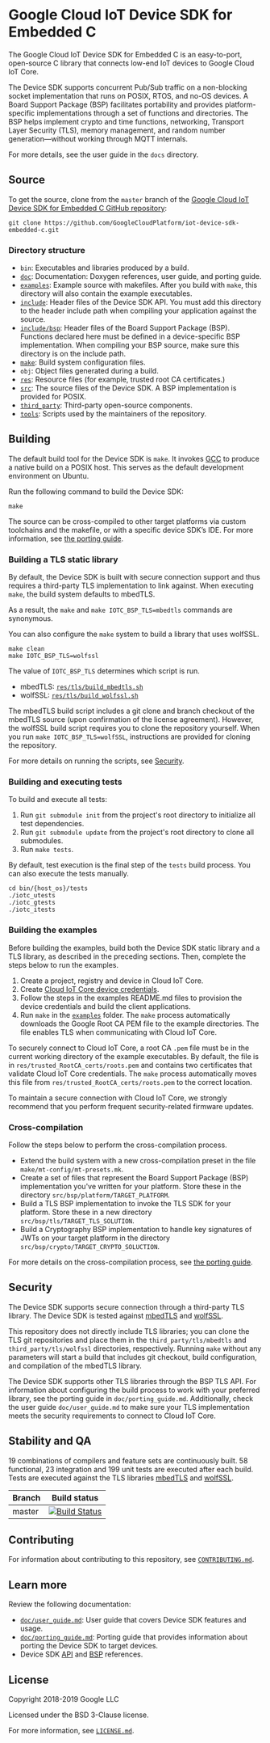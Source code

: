# Google Cloud IoT Device SDK for Embedded C

The Google Cloud IoT Device SDK for Embedded C is an easy-to-port, open-source C library that connects low-end IoT devices to Google Cloud IoT Core.

The Device SDK supports concurrent Pub/Sub traffic on a non-blocking socket implementation that runs on POSIX, RTOS, and no-OS devices. A Board Support Package (BSP) facilitates portability and provides platform-specific implementations through a set of functions and directories. The BSP helps implement crypto and time functions, networking, Transport Layer Security (TLS), memory management, and random number generation—without working through MQTT internals.

For more details, see the user guide in the `docs` directory.

## Source
To get the source, clone from the `master` branch of the [Google Cloud IoT
Device SDK for Embedded C GitHub
repository](https://github.com/GoogleCloudPlatform/iot-device-sdk-embedded-c.git):

```
git clone https://github.com/GoogleCloudPlatform/iot-device-sdk-embedded-c.git
```

### Directory structure

- `bin`: Executables and libraries produced by a build.
- [`doc`](doc): Documentation: Doxygen references, user guide, and porting guide.
- [`examples`](examples): Example source with makefiles. After you build with `make`, this directory will also contain the example executables.
- [`include`](include): Header files of the Device SDK API. You must add this directory to the header include path when compiling your application against the source.
- [`include/bsp`](include/bsp): Header files of the Board Support Package (BSP). Functions declared here must be defined in a device-specific BSP implementation. When compiling your BSP source, make sure this directory is on the include path.
- [`make`](make): Build system configuration files.
- `obj`: Object files generated during a build.
- [`res`](res): Resource files (for example, trusted root CA certificates.)
- [`src`](src): The source files of the Device SDK. A BSP implementation is provided for POSIX.
- [`third_party`](third_party): Third-party open-source components.
- [`tools`](tools): Scripts used by the maintainers of the repository.

## Building

The default build tool for the Device SDK is `make`. It invokes [GCC](https://www.gnu.org/software/gcc/) to produce a native build on a POSIX host. This serves as the default development environment on Ubuntu.

Run the following command to build the Device SDK:

```
make
```

The source can be cross-compiled to other target platforms via custom toolchains and the makefile, or with a specific device SDK’s IDE. For more information, see [the porting guide](doc/porting_guide.md).

### Building a TLS static library

By default, the Device SDK is built with secure connection support and thus requires a third-party TLS implementation to link against. When executing `make`, the build system defaults to mbedTLS.

As a result, the `make` and `make IOTC_BSP_TLS=mbedtls` commands are synonymous.

You can also configure the `make` system to build a library that uses wolfSSL.

```
make clean
make IOTC_BSP_TLS=wolfssl
```

The value of `IOTC_BSP_TLS` determines which script is run.
- mbedTLS: [`res/tls/build_mbedtls.sh`](res/tls/build_mbedtls.sh)
- wolfSSL: [`res/tls/build_wolfssl.sh`](res/tls/build_wolfssl.sh)

The mbedTLS build script includes a git clone and branch checkout of the mbedTLS source (upon confirmation of the license agreement). However, the wolfSSL build script requires you to clone the repository yourself. When you run `make IOTC_BSP_TLS=wolfSSL`, instructions are provided for cloning the repository.

For more details on running the scripts, see [Security](#security).

### Building and executing tests

To build and execute all tests:
1. Run `git submodule init` from the project's root directory to initialize all test dependencies.
1. Run `git submodule update` from the project's root directory to clone all submodules.
1. Run `make tests`.

By default, test execution is the final step of the `tests` build process. You can also execute the tests manually.

```
cd bin/{host_os}/tests
./iotc_utests
./iotc_gtests
./iotc_itests
```

### Building the examples

Before building the examples, build both the Device SDK static library and a TLS library, as described in the preceding sections. Then, complete the steps below to run the examples.

1. Create a project, registry and device in Cloud IoT Core.
2. Create [Cloud IoT Core device credentials](https://cloud.google.com/iot/docs/how-tos/credentials/keys).
3. Follow the steps in the examples README.md files to provision the device credentials and build the client applications.
4. Run `make` in the [`examples`](examples) folder. The `make` process automatically downloads the Google Root CA PEM file to the example directories. The file enables TLS when communicating with Cloud IoT Core.

To securely connect to Cloud IoT Core, a root CA `.pem` file must be in the current working directory of the example executables. By default, the file is in `res/trusted_RootCA_certs/roots.pem` and contains two certificates that validate Cloud IoT Core credentials. The `make` process automatically moves this file from `res/trusted_RootCA_certs/roots.pem` to the correct location.

To maintain a secure connection with Cloud IoT Core, we strongly recommend that you perform frequent security-related firmware updates.

### Cross-compilation

Follow the steps below to perform the cross-compilation process.

- Extend the build system with a new cross-compilation preset in the file `make/mt-config/mt-presets.mk`.
- Create a set of files that represent the Board Support Package (BSP) implementation you've written for your platform. Store these in the directory `src/bsp/platform/TARGET_PLATFORM`.
- Build a TLS BSP implementation to invoke the TLS SDK for your platform. Store these in a new directory `src/bsp/tls/TARGET_TLS_SOLUTION`.
- Build a Cryptography BSP implementation to handle key signatures of JWTs on your target platform in the directory `src/bsp/crypto/TARGET_CRYPTO_SOLUCTION`.

For more details on the cross-compilation process, see [the porting guide](doc/porting_guide.md).

## Security

The Device SDK supports secure connection through a third-party TLS library. The Device SDK is tested against [mbedTLS](https://tls.mbed.org) and [wolfSSL](https://www.wolfssl.com).

This repository does not directly include TLS libraries; you can clone the TLS git repositories and place them in the `third_party/tls/mbedtls` and `third_party/tls/wolfssl` directories, respectively. Running `make` without any parameters will start a build that includes git checkout, build configuration, and compilation of the mbedTLS library.

The Device SDK supports other TLS libraries through the BSP TLS API. For information about configuring the build process to work with your preferred library, see the porting guide in `doc/porting_guide.md`.  Additionally, check the user guide `doc/user_guide.md` to make sure your TLS implementation meets the security requirements to connect to Cloud IoT Core.

## Stability and QA

19 combinations of compilers and feature sets are continuously built. 58 functional, 23 integration and 199 unit tests are executed after each build. Tests are executed against the TLS libraries [mbedTLS](https://tls.mbed.org) and [wolfSSL](https://www.wolfssl.com).

Branch      | Build status
------------|-------------
master      | [![Build Status][travis-badge]][travis-url]

[travis-badge]: https://travis-ci.com/GoogleCloudPlatform/iot-device-sdk-embedded-c.svg?branch=master
[travis-url]: https://travis-ci.com/GoogleCloudPlatform/iot-device-sdk-embedded-c

## Contributing

For information about contributing to this repository, see
[`CONTRIBUTING.md`](CONTRIBUTING.md).

## Learn more

Review the following documentation:

- [`doc/user_guide.md`](doc/user_guide.md): User guide that covers Device SDK features and usage.
- [`doc/porting_guide.md`](doc/porting_guide.md): Porting guide that provides information about porting the Device SDK to target devices.
- Device SDK [API](https://googlecloudplatform.github.io/iot-device-sdk-embedded-c/api/html/) and [BSP](https://googlecloudplatform.github.io/iot-device-sdk-embedded-c/bsp/html/) references.

## License

Copyright 2018-2019 Google LLC

Licensed under the BSD 3-Clause license.

For more information, see [`LICENSE.md`](LICENSE.md).
